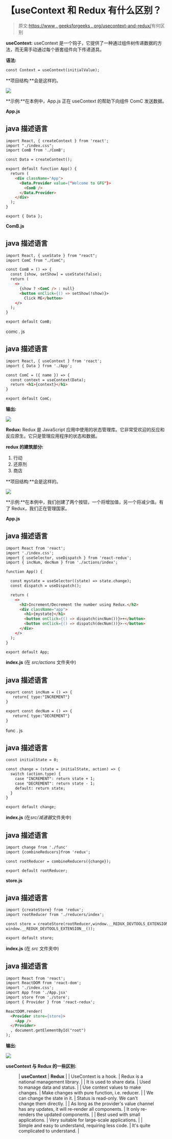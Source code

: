 # 【useContext 和 Redux 有什么区别？

> 原文:[https://www . geeksforgeeks . org/usecontext-and-redux/](https://www.geeksforgeeks.org/whats-the-difference-between-usecontext-and-redux/)有何区别

**useContext:** useContext 是一个钩子，它提供了一种通过组件树传递数据的方法，而无需手动通过每个嵌套组件向下传递道具。

**语法:**

```html
const Context = useContext(initialValue);
```

**项目结构:**会是这样的。

![](img/92ddca0f10fbefa600ba86fca21dee0f.png)

**示例:**在本例中，App.js 正在 useContext 的帮助下向组件 ComC 发送数据。

**App.js**

## java 描述语言

```html
import React, { createContext } from 'react';
import "./index.css";
import ComB from './ComB';

const Data = createContext();

export default function App() {
  return (
    <div className="App">
      <Data.Provider value={"Welcome to GFG"}>
        <ComB />
      </Data.Provider>
    </div>
  );
}

export { Data };
```

**ComB.js**

## java 描述语言

```html
import React, { useState } from "react";
import ComC from "./ComC";

const ComB = () => {
  const [show, setShow] = useState(false);
  return (
    <>
      {show ? <ComC /> : null}
      <button onClick={() => setShow(!show)}>
        Click ME</button>
    </>
  );
}

export default ComB;
```

comc . js

## java 描述语言

```html
import React, { useContext } from 'react';
import { Data } from './App';

const ComC = ({ name }) => {
  const context = useContext(Data);
  return <h1>{context}</h1>
}

export default ComC;
```

**输出:**

![](img/8c878d7ae632fd0a17d936b75332dbf2.png)

**Redux:** Redux 是 JavaScript 应用中使用的状态管理库。它非常受欢迎的反应和反应原生。它只是管理应用程序的状态和数据。

**redux 的建筑部分:**

1.  行动
2.  还原剂
3.  商店

**项目结构:**会是这样的。

![](img/10a39be6c2f3bfe6b3513758dee3b1da.png)

**示例:**在本例中，我们创建了两个按钮，一个将增加值，另一个将减少值。有了 Redux，我们正在管理国家。

**App.js**

## java 描述语言

```html
import React from 'react';
import './index.css';
import { useSelector, useDispatch } from 'react-redux';
import { incNum, decNum } from './actions/index';

function App() {

  const mystate = useSelector((state) => state.change);
  const dispatch = useDispatch();

  return (
    <>
      <h2>Increment/Decrement the number using Redux.</h2>
      <div className="app">
        <h1>{mystate}</h1>
        <button onClick={() => dispatch(incNum())}>+</button>
        <button onClick={() => dispatch(decNum())}>-</button>
      </div>
    </>
  );
}

export default App;
```

**index.js** (在 *src/actions* 文件夹中)

## java 描述语言

```html
export const incNum = () => {
   return{ type:"INCREMENT"}
}

export const decNum = () => {
   return{ type:"DECREMENT"}
}
```

func . js

## java 描述语言

```html
const initialState = 0;

const change = (state = initialState, action) => {
  switch (action.type) {
    case "INCREMENT": return state + 1;
    case "DECREMENT": return state - 1;
    default: return state;
  }
}

export default change;
```

**index.js** (在*src/减速器*文件夹中)

## java 描述语言

```html
import change from './func'
import {combineReducers}from 'redux';

const rootReducer = combineReducers({change});

export default rootReducer;
```

**store.js**

## java 描述语言

```html
import {createStore} from 'redux';
import rootReducer from './reducers/index';

const store = createStore(rootReducer,window.__REDUX_DEVTOOLS_EXTENSION__ && 
window.__REDUX_DEVTOOLS_EXTENSION__());

export default store;
```

**index.js** (在 *src* 文件夹中)

## java 描述语言

```html
import React from 'react';
import ReactDOM from 'react-dom';
import './index.css';
import App from './App.jsx'
import store from './store';
import { Provider } from 'react-redux';

ReactDOM.render(
  <Provider store={store}>
    <App />
  </Provider>
  , document.getElementById("root")
);
```

**输出:**

![](img/78b38e005ec577e61e81d47df0617998.png)

**useContext 与 Redux 的一些区别:**

<figure class="table">

| **useContext** | **Redux** |
| UseContext is a hook. | Redux is a national management library. |
| It is used to share data. | Used to manage data and status. |
| Use context values to make changes. | Make changes with pure function, i.e. reducer. |
| We can change the state in it. | Status is read-only. We can't change them directly. |
| As long as the provider's value channel has any updates, it will re-render all components. | It only re-renders the updated components. |
| Best used with small applications. | Very suitable for large-scale applications. |
| Simple and easy to understand, requiring less code. | It's quite complicated to understand. |

</figure>
